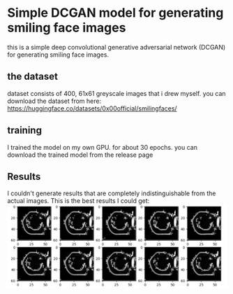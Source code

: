 # Simple DCGAN model for generating smiling face images
this is a simple deep convolutional generative adversarial network (DCGAN) for generating smiling face images. 
## the dataset
dataset consists of 400, 61x61 greyscale images that i drew myself.
you can download the dataset from here: https://huggingface.co/datasets/0x00official/smilingfaces/
## training 
I trained the model on my own GPU. for about 30 epochs. you can download the trained model from the release page
## Results 
I couldn't generate results that are completely indistinguishable from the actual images. This is the best results I could get:
![generated results](https://github.com/Null-byte-00/SmilingFace_DCGAN/blob/main/dcgan_generated.png)
